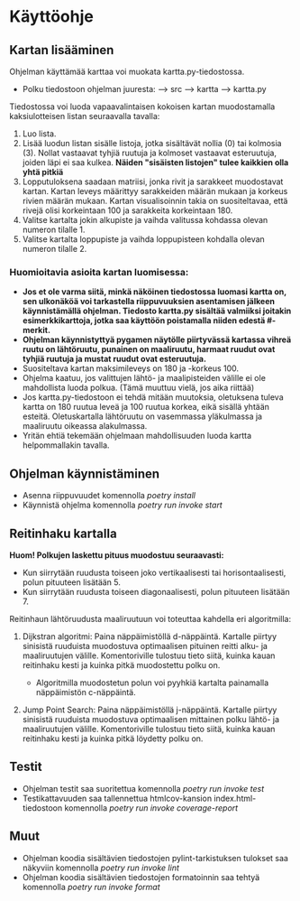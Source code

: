# Käyttöohje

## Kartan lisääminen

Ohjelman käyttämää karttaa voi muokata kartta.py-tiedostossa.
- Polku tiedostoon ohjelman juuresta: --> src --> kartta --> kartta.py

Tiedostossa voi luoda vapaavalintaisen kokoisen kartan muodostamalla kaksiulotteisen listan seuraavalla tavalla:
1. Luo lista.
2. Lisää luodun listan sisälle listoja, jotka sisältävät nollia (0) tai kolmosia (3). Nollat vastaavat tyhjiä ruutuja ja kolmoset vastaavat esteruutuja, joiden läpi ei saa kulkea. **Näiden "sisäisten listojen" tulee kaikkien olla yhtä pitkiä**
3. Lopputuloksena saadaan matriisi, jonka rivit ja sarakkeet muodostavat kartan. Kartan leveys määrittyy sarakkeiden määrän mukaan ja korkeus rivien määrän mukaan. Kartan visualisoinnin takia on suositeltavaa, että rivejä olisi korkeintaan 100 ja sarakkeita korkeintaan 180.
4. Valitse kartalta jokin alkupiste ja vaihda valitussa kohdassa olevan numeron tilalle 1.
5. Valitse kartalta loppupiste ja vaihda loppupisteen kohdalla olevan numeron tilalle 2.

### Huomioitavia asioita kartan luomisessa:

- **Jos et ole varma siitä, minkä näköinen tiedostossa luomasi kartta on, sen ulkonäköä voi tarkastella riippuvuuksien asentamisen jälkeen käynnistämällä ohjelman. Tiedosto kartta.py sisältää valmiiksi joitakin esimerkkikarttoja, jotka saa käyttöön poistamalla niiden edestä #-merkit.**
- **Ohjelman käynnistyttyä pygamen näytölle piirtyvässä kartassa vihreä ruutu on lähtöruutu, punainen on maaliruutu, harmaat ruudut ovat tyhjiä ruutuja ja mustat ruudut ovat esteruutuja.**
- Suositeltava kartan maksimileveys on 180 ja -korkeus 100.
- Ohjelma kaatuu, jos valittujen lähtö- ja maalipisteiden välille ei ole mahdollista luoda polkua. (Tämä muuttuu vielä, jos aika riittää)
- Jos kartta.py-tiedostoon ei tehdä mitään muutoksia, oletuksena tuleva kartta on 180 ruutua leveä ja 100 ruutua korkea, eikä sisällä yhtään esteitä. Oletuskartalla lähtöruutu on vasemmassa yläkulmassa ja maaliruutu oikeassa alakulmassa.
- Yritän ehtiä tekemään ohjelmaan mahdollisuuden luoda kartta helpommallakin tavalla.

## Ohjelman käynnistäminen

- Asenna riippuvuudet komennolla *poetry install*
- Käynnistä ohjelma komennolla *poetry run invoke start*

## Reitinhaku kartalla

**Huom! Polkujen laskettu pituus muodostuu seuraavasti:**
- Kun siirrytään ruudusta toiseen joko vertikaalisesti tai horisontaalisesti, polun pituuteen lisätään 5.
- Kun siirrytään ruudusta toiseen diagonaalisesti, polun pituuteen lisätään 7.

Reitinhaun lähtöruudusta maaliruutuun voi toteuttaa kahdella eri algoritmilla: 

1. Dijkstran algoritmi: Paina näppäimistöllä d-näppäintä. Kartalle piirtyy sinisistä ruuduista muodostuva optimaalisen pituinen reitti alku- ja maaliruutujen välille. Komentoriville tulostuu tieto siitä, kuinka kauan reitinhaku kesti ja kuinka pitkä muodostettu polku on. 

	- Algoritmilla muodostetun polun voi pyyhkiä kartalta painamalla näppäimistön c-näppäintä.

2. Jump Point Search: Paina näppäimistöllä j-näppäintä. Kartalle piirtyy sinisistä ruuduista muodostuva optimaalisen mittainen polku lähtö- ja maaliruutujen välille. Komentoriville tulostuu tieto siitä, kuinka kauan reitinhaku kesti ja kuinka pitkä löydetty polku on.

## Testit

- Ohjelman testit saa suoritettua komennolla *poetry run invoke test*
- Testikattavuuden saa tallennettua htmlcov-kansion index.html-tiedostoon komennolla *poetry run invoke coverage-report*

## Muut

- Ohjelman koodia sisältävien tiedostojen pylint-tarkistuksen tulokset saa näkyviin komennolla *poetry run invoke lint*
- Ohjelman koodia sisältävien tiedostojen formatoinnin saa tehtyä komennolla *poetry run invoke format*
